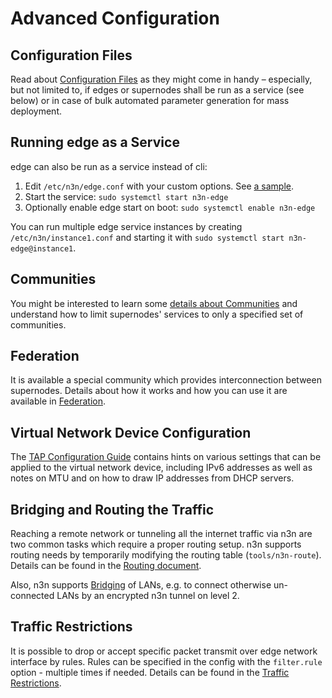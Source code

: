 # Advanced Configuration


## Configuration Files

Read about [Configuration Files](ConfigurationFiles.md) as they might come in handy – especially, but not limited to, if edges or supernodes shall be run as a service (see below) or in case of bulk automated parameter generation for mass deployment.

## Running edge as a Service

edge can also be run as a service instead of cli:

1. Edit `/etc/n3n/edge.conf` with your custom options. See [a sample](edge.conf.sample).
2. Start the service: `sudo systemctl start n3n-edge`
3. Optionally enable edge start on boot: `sudo systemctl enable n3n-edge`

You can run multiple edge service instances by creating `/etc/n3n/instance1.conf` and
starting it with `sudo systemctl start n3n-edge@instance1`.


## Communities

You might be interested to learn some [details about Communities](Communities.md) and understand how to limit supernodes' services to only a specified set of communities.


## Federation

It is available a special community which provides interconnection between supernodes. Details about how it works and how you can use it are available in [Federation](Federation.md).

## Virtual Network Device Configuration

The [TAP Configuration Guide](TapConfiguration.md) contains hints on various settings that can be applied to the virtual network device, including IPv6 addresses as well as notes on MTU and on how to draw IP addresses from DHCP servers.


## Bridging and Routing the Traffic

Reaching a remote network or tunneling all the internet traffic via n3n are two common tasks which require a proper routing setup. n3n supports routing needs by temporarily modifying the routing table (`tools/n3n-route`). Details can be found in the [Routing document](Routing.md).

Also, n3n supports [Bridging](Bridging.md) of LANs, e.g. to connect otherwise un-connected LANs by an encrypted n3n tunnel on level 2.


## Traffic Restrictions

It is possible to drop or accept specific packet transmit over edge network
interface by rules. Rules can be specified in the config with the `filter.rule`
option - multiple times if needed. Details can be found in the [Traffic
Restrictions](TrafficRestrictions.md).

